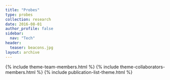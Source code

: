 ```yaml
---
title: "Probes"
type: probes
collection: research
date: 2016-08-01
author_profile: false
sidebar:
  nav: "Tech"
header:
  teaser: beacons.jpg
layout: archive
---
```


{% include theme-team-members.html %}
{% include theme-collaborators-members.html %}
{% include publication-list-theme.html %}
